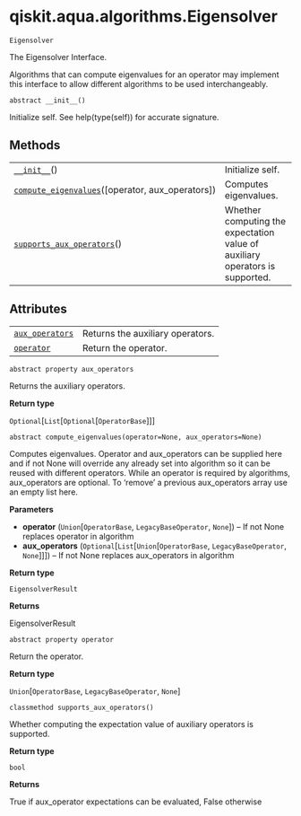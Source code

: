 # qiskit.aqua.algorithms.Eigensolver

<span id="undefined" />

`Eigensolver`

The Eigensolver Interface.

Algorithms that can compute eigenvalues for an operator may implement this interface to allow different algorithms to be used interchangeably.

<span id="undefined" />

`abstract __init__()`

Initialize self. See help(type(self)) for accurate signature.

## Methods

|                                                                                                                                                                        |                                                                              |
| ---------------------------------------------------------------------------------------------------------------------------------------------------------------------- | ---------------------------------------------------------------------------- |
| [`__init__`](#qiskit.aqua.algorithms.Eigensolver.__init__ "qiskit.aqua.algorithms.Eigensolver.__init__")()                                                             | Initialize self.                                                             |
| [`compute_eigenvalues`](#qiskit.aqua.algorithms.Eigensolver.compute_eigenvalues "qiskit.aqua.algorithms.Eigensolver.compute_eigenvalues")(\[operator, aux\_operators]) | Computes eigenvalues.                                                        |
| [`supports_aux_operators`](#qiskit.aqua.algorithms.Eigensolver.supports_aux_operators "qiskit.aqua.algorithms.Eigensolver.supports_aux_operators")()                   | Whether computing the expectation value of auxiliary operators is supported. |

## Attributes

|                                                                                                                         |                                  |
| ----------------------------------------------------------------------------------------------------------------------- | -------------------------------- |
| [`aux_operators`](#qiskit.aqua.algorithms.Eigensolver.aux_operators "qiskit.aqua.algorithms.Eigensolver.aux_operators") | Returns the auxiliary operators. |
| [`operator`](#qiskit.aqua.algorithms.Eigensolver.operator "qiskit.aqua.algorithms.Eigensolver.operator")                | Return the operator.             |

<span id="undefined" />

`abstract property aux_operators`

Returns the auxiliary operators.

**Return type**

`Optional`\[`List`\[`Optional`\[`OperatorBase`]]]

<span id="undefined" />

`abstract compute_eigenvalues(operator=None, aux_operators=None)`

Computes eigenvalues. Operator and aux\_operators can be supplied here and if not None will override any already set into algorithm so it can be reused with different operators. While an operator is required by algorithms, aux\_operators are optional. To ‘remove’ a previous aux\_operators array use an empty list here.

**Parameters**

*   **operator** (`Union`\[`OperatorBase`, `LegacyBaseOperator`, `None`]) – If not None replaces operator in algorithm
*   **aux\_operators** (`Optional`\[`List`\[`Union`\[`OperatorBase`, `LegacyBaseOperator`, `None`]]]) – If not None replaces aux\_operators in algorithm

**Return type**

`EigensolverResult`

**Returns**

EigensolverResult

<span id="undefined" />

`abstract property operator`

Return the operator.

**Return type**

`Union`\[`OperatorBase`, `LegacyBaseOperator`, `None`]

<span id="undefined" />

`classmethod supports_aux_operators()`

Whether computing the expectation value of auxiliary operators is supported.

**Return type**

`bool`

**Returns**

True if aux\_operator expectations can be evaluated, False otherwise
